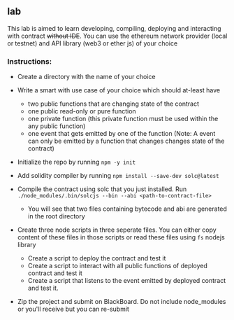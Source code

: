 ## lab

This lab is aimed to learn developing, compiling, deploying and interacting with contract ~~without IDE~~. 
You can use the ethereum network provider (local or testnet) and API library (web3 or ether js) of your choice 

### Instructions:
- Create a directory with the name of your choice
- Write a smart with use case of your choice which should at-least have
    - two public functions that are changing state of the contract
    - one public read-only or pure function
    - one private function (this private function must be used within the any public function)
    - one event that gets emitted by one of the function 
      (Note: A event can only be emitted by a function that changes changes state of the contract)  
- Initialize the repo by running `npm -y init`
- Add solidity compiler by running `npm install --save-dev solc@latest`
- Compile the contract using solc that you just installed. Run `./node_modules/.bin/solcjs --bin --abi <path-to-contract-file>` 
   - You will see that two files containing bytecode and abi are generated in the root directory 
- Create three node scripts in three seperate files.
  You can either copy content of these files in those scripts or read these files using `fs` nodejs library
    - Create a script to deploy the contract and test it
    - Create a script to interact with all public functions of deployed contract and test it
    - Create a script that listens to the event emitted by deployed contract and test it.

- Zip the project and submit on BlackBoard. Do not include node_modules or you'll receive but you can re-submit